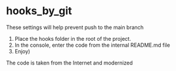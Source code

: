 # hooks_by_git

These settings will help prevent push to the main branch

1) Place the hooks folder in the root of the project.
2) In the console, enter the code from the internal README.md file
3) Enjoy)


The code is taken from the Internet and modernized
